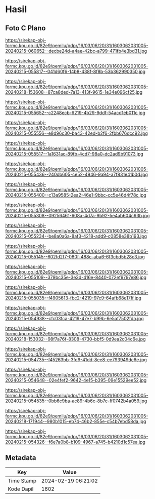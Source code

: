 # Hasil

## Foto C Plano

https://sirekap-obj-formc.kpu.go.id/82e9/pemilu/pdpr/16/03/06/20/31/1603062031005-20240215-060652--decbe24d-a4ae-42bc-a799-471fb4e3bd31.jpg

https://sirekap-obj-formc.kpu.go.id/82e9/pemilu/pdpr/16/03/06/20/31/1603062031005-20240215-055817--041d60f6-14b8-438f-8f8b-53b362990350.jpg

https://sirekap-obj-formc.kpu.go.id/82e9/pemilu/pdpr/16/03/06/20/31/1603062031005-20240218-153608--87ca8ded-7a13-413f-9615-1e34e096cf25.jpg

https://sirekap-obj-formc.kpu.go.id/82e9/pemilu/pdpr/16/03/06/20/31/1603062031005-20240215-055652--c2248ecb-6219-4b29-9ddf-54acd1eb011c.jpg

https://sirekap-obj-formc.kpu.go.id/82e9/pemilu/pdpr/16/03/06/20/31/1603062031005-20240215-055556--e8d96c30-ba43-42ed-b2f6-2fbb676dcc92.jpg

https://sirekap-obj-formc.kpu.go.id/82e9/pemilu/pdpr/16/03/06/20/31/1603062031005-20240215-055517--1a1631ac-89fb-4cd7-98a0-dc2ad9b91073.jpg

https://sirekap-obj-formc.kpu.go.id/82e9/pemilu/pdpr/16/03/06/20/31/1603062031005-20240215-055436--240db605-ce52-4946-9a94-a7f831e41b0d.jpg

https://sirekap-obj-formc.kpu.go.id/82e9/pemilu/pdpr/16/03/06/20/31/1603062031005-20240215-055400--c13a9585-2ea2-46e1-9bbc-cc5e46d4f78c.jpg

https://sirekap-obj-formc.kpu.go.id/82e9/pemilu/pdpr/16/03/06/20/31/1603062031005-20240215-055308--09256461-608a-4d7a-9b92-5e4ab604c93b.jpg

https://sirekap-obj-formc.kpu.go.id/82e9/pemilu/pdpr/16/03/06/20/31/1603062031005-20240215-055234--be8a0a6a-8af3-4218-add9-c0858e38b193.jpg

https://sirekap-obj-formc.kpu.go.id/82e9/pemilu/pdpr/16/03/06/20/31/1603062031005-20240215-055145--602fd2f7-080f-488c-aba6-6f3cbd5b28c3.jpg

https://sirekap-obj-formc.kpu.go.id/82e9/pemilu/pdpr/16/03/06/20/31/1603062031005-20240215-055109--379bc35e-3e3d-416e-8440-072ef9797e86.jpg

https://sirekap-obj-formc.kpu.go.id/82e9/pemilu/pdpr/16/03/06/20/31/1603062031005-20240215-055035--f4905613-fbc2-4219-97c9-64afb68e17ff.jpg

https://sirekap-obj-formc.kpu.go.id/82e9/pemilu/pdpr/16/03/06/20/31/1603062031005-20240215-054938--cfc03fca-4219-47e7-b99b-6e5af7502fda.jpg

https://sirekap-obj-formc.kpu.go.id/82e9/pemilu/pdpr/16/03/06/20/31/1603062031005-20240218-153032--98f7a76f-8308-4730-bbf5-0d9ea2c04c6e.jpg

https://sirekap-obj-formc.kpu.go.id/82e9/pemilu/pdpr/16/03/06/20/31/1603062031005-20240215-054735--f45263bb-3fd9-41dd-8ee8-ee793949dc6e.jpg

https://sirekap-obj-formc.kpu.go.id/82e9/pemilu/pdpr/16/03/06/20/31/1603062031005-20240215-054648--02e4fef2-9642-4e15-b395-09e15529ee52.jpg

https://sirekap-obj-formc.kpu.go.id/82e9/pemilu/pdpr/16/03/06/20/31/1603062031005-20240215-054535--0bb6c9ba-ac89-4b6c-8b7c-ff0742b4a059.jpg

https://sirekap-obj-formc.kpu.go.id/82e9/pemilu/pdpr/16/03/06/20/31/1603062031005-20240218-171944--980b1015-eb74-46b2-855e-c54b7ebd58da.jpg

https://sirekap-obj-formc.kpu.go.id/82e9/pemilu/pdpr/16/03/06/20/31/1603062031005-20240215-054326--f6e7a0b8-b109-4967-a745-b4210d1c57ea.jpg


## Metadata

| Key        | Value               |
| ---------- | ------------------- |
| Time Stamp | 2024-02-19 06:21:02 |
| Kode Dapil | 1602                |



